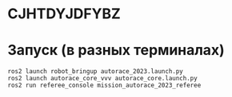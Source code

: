 # CJHTDYJDFYBZ
# Запуск (в разных терминалах)
```
ros2 launch robot_bringup autorace_2023.launch.py
ros2 launch autorace_core_vvv autorace_core.launch.py
ros2 run referee_console mission_autorace_2023_referee
```
